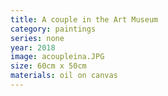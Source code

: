 ```yaml
---
title: A couple in the Art Museum 
category: paintings
series: none
year: 2018
image: acoupleina.JPG
size: 60cm x 50cm
materials: oil on canvas
---
```


